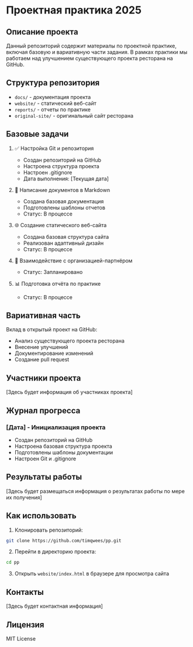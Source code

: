 # Проектная практика 2025

## Описание проекта

Данный репозиторий содержит материалы по проектной практике, включая базовую и вариативную части задания. В рамках практики мы работаем над улучшением существующего проекта ресторана на GitHub.

## Структура репозитория

- `docs/` - документация проекта
- `website/` - статический веб-сайт
- `reports/` - отчеты по практике
- `original-site/` - оригинальный сайт ресторана

## Базовые задачи

1. ✅ Настройка Git и репозитория

   - Создан репозиторий на GitHub
   - Настроена структура проекта
   - Настроен .gitignore
   - Дата выполнения: [Текущая дата]

2. 📝 Написание документов в Markdown

   - Создана базовая документация
   - Подготовлены шаблоны отчетов
   - Статус: В процессе

3. 🌐 Создание статического веб-сайта

   - Создана базовая структура сайта
   - Реализован адаптивный дизайн
   - Статус: В процессе

4. 🤝 Взаимодействие с организацией-партнёром

   - Статус: Запланировано

5. 📊 Подготовка отчёта по практике
   - Статус: В процессе

## Вариативная часть

Вклад в открытый проект на GitHub:

- Анализ существующего проекта ресторана
- Внесение улучшений
- Документирование изменений
- Создание pull request

## Участники проекта

[Здесь будет информация об участниках проекта]

## Журнал прогресса

### [Дата] - Инициализация проекта

- Создан репозиторий на GitHub
- Настроена базовая структура проекта
- Подготовлены шаблоны документации
- Настроен Git и .gitignore

## Результаты работы

[Здесь будет размещаться информация о результатах работы по мере их получения]

## Как использовать

1. Клонировать репозиторий:

```bash
git clone https://github.com/timqwees/pp.git
```

2. Перейти в директорию проекта:

```bash
cd pp
```

3. Открыть `website/index.html` в браузере для просмотра сайта

## Контакты

[Здесь будет контактная информация]

## Лицензия

MIT License
